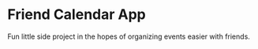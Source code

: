 # Friend Calendar App

Fun little side project in the hopes of organizing events easier with friends.

